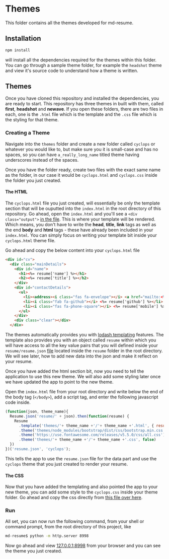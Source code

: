 # Themes

This folder contains all the themes developed for md-resume.

## Installation

```javascript
npm install
```

will install all the dependencies required for the themes within this folder. You can go through a sample theme folder, for example the `headshot` theme and view it's source code to understand how a theme is written.

## Themes

Once you have cloned this repository and installed the dependencies, you are ready to start. This repository has three themes in built with them, called **first**, **headshot** and **newave**. If you open these folders, there are two files in each, one is the `.html` file which is the template and the `.css` file which is the styling for that theme.

### Creating a Theme

Navigate into the `themes` folder and create a new folder called `cyclops` or whatever you would like to, but make sure you it is small-case and has no spaces, so you can have `a_really_long_name` titled theme having underscores instead of the spaces.

Once you have the folder ready, create two files with the exact same name as the folder, in our case it would be `cyclops.html` and `cyclops.css` inside the folder you just created.

#### The HTML

The `cyclops.html` file you just created, will essentially be only the template section that will be ouputted into the `index.html` in the root directory of this repository. Go ahead, open the `index.html` and you'll see a `<div class="output">` [in the file](https://github.com/kaizer1v/json-resume/blob/master/index.html#L12). This is where your template will be rendered. Which means, you don't have to write the **head**, **title**, **link** tags as well as the end **body** and **html** tags - these have already been included in your `index.html`. You can simply focus on writing your template bit inside your `cyclops.html` theme file.

Go ahead and copy the below content into your `cyclops.html` file

```html
<div id="cv">
  <div class="mainDetails">
    <div id="name">
      <h1><%= resume['name'] %></h1>
      <h2><%= resume['title'] %></h2>
    </div>
    <div id="contactDetails">
      <ul>
        <li><address><i class="fas fa-envelope"></i> <a href="mailto:<%= resume['email'] %>" target="_blank"><%= resume['email'] %></a></address></li>
        <li><i class="fab fa-github"></i> <%= resume['github'] %></li>
        <li><i class="fas fa-phone-square"></i> <%= resume['mobile'] %></li>
      </ul>
    </div>
    <div class="clear"></div>
  </div>
```

The themes automatically provides you with [lodash templating](https://lodash.com/docs/4.17.11#template) features. The template also provides you with an object called `resume` within which you will have access to all the key value pairs that you will defined inside your `resume/resume.json` [file](https://github.com/kaizer1v/json-resume/blob/master/resume/resume.json) located inside the `resume` folder in the root directory. We will see later, how to add new data into the json and make it reflect on your resume.

Once you have added the html section bit, now you need to tell the application to use this new theme. We will also add some styling later once we have updated the app to point to the new theme.

Open the `index.html` file from your root directory and write below the end of the body tag (`</body>`), add a script tag, and enter the following javascript code inside.

```javascript
(function(json, theme_name){
  Resume.json('resume/' + json).then(function(resume) {
    Resume
      .template('themes/'+ theme_name +'/'+ theme_name +'.html', { resume: resume }, '.output')
      .theme('themes/node_modules/bootstrap/dist/css/bootstrap.min.css')
      .theme('https://use.fontawesome.com/releases/v5.5.0/css/all.css')
      .theme('themes/'+ theme_name +'/'+ theme_name +'.css', false)
  })
})('resume.json', 'cyclops');
```

This tells the app to use the `resume.json` file for the data part and use the `cyclops` theme that you just created to render your resume.

#### The CSS

Now that you have added the templating and also pointed the app to your new theme, you can add some style to the `cyclops.css` inside your theme folder. Go ahead and copy the css directly from [this file over here](https://github.com/kaizer1v/json-resume/blob/master/themes/newave/newave.css).

### Run

All set, you can now run the following command, from your shell or command prompt, from the root directory of this project, like

```bash
md-resume$ python -m http.server 8998
```

Now go ahead and view [127.0.0.1:8998](127.0.0.1:8998) from your browser and you can see the theme you just created.

